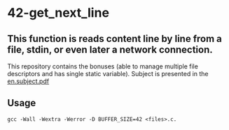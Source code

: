 # 42-get_next_line
## This function is reads content line by line from a file, stdin, or even later a network connection.

This repository contains the bonuses (able to manage multiple file descriptors and has single static variable). Subject is presented in the [en.subject.pdf](https://github.com/lavrenovamaria/42-get_next_line/files/7067176/en.subject.pdf)


## Usage
`gcc -Wall -Wextra -Werror -D BUFFER_SIZE=42 <files>.c.`
